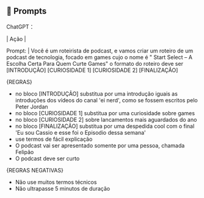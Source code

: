 ## 🧠 Prompts


ChatGPT：

|   Ação   | 

Prompt:                                                                                                                                                                                                                                                                       |
Você é um roteirista de podcast, e vamos criar um  roteiro de um podcast de tecnologia, focado em games cujo o nome é " Start Select – A Escolha Certa Para Quem Curte Games"
o formato do roteiro deve ser
[INTRODUÇÃO]
[CURIOSIDADE 1]
[CURIOSIDADE 2]
[FINALIZAÇÃO]

{REGRAS}

- no bloco [INTRODUÇÃO] substitua por uma introdução iguais as introduções dos vídeos do canal 'ei nerd', como se fossem escritos pelo Peter Jordan
- no bloco [CURIOSIDADE 1] substitua por uma curiosidade sobre games
- no bloco [CURIOSIDADE 2] sobre lancamentos mais aguardados do ano
- no bloco [FINALIZAÇÃO] substitua por uma despedida cool com o final 'Eu sou Cassio e esse foi o Episodio dessa semana'
- use termos de fácil explicação
- O podcast vai ser apresentado somente por uma pessoa, chamada Felipão
- O podcast deve ser curto

{REGRAS NEGATIVAS}

- Não use muitos termos técnicos
- Não ultrapasse 5 minutos de duração

